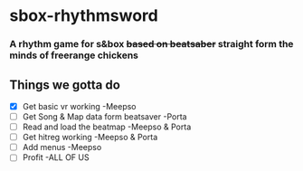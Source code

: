 # sbox-rhythmsword
### A rhythm game for s&box ~~based on beatsaber~~ straight form the minds of freerange chickens

## Things we gotta do
- [x] Get basic vr working -Meepso
- [ ] Get Song & Map data form beatsaver -Porta
- [ ] Read and load the beatmap -Meepso & Porta
- [ ] Get hitreg working -Meepso & Porta
- [ ] Add menus -Meepso
- [ ] Profit -ALL OF US

